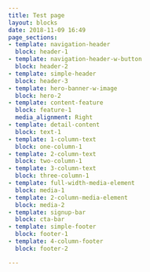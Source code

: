 ```yaml
---
title: Test page
layout: blocks
date: 2018-11-09 16:49
page_sections:
- template: navigation-header
  block: header-1
- template: navigation-header-w-button
  block: header-2
- template: simple-header
  block: header-3
- template: hero-banner-w-image
  block: hero-2
- template: content-feature
  block: feature-1
  media_alignment: Right
- template: detail-content
  block: text-1
- template: 1-column-text
  block: one-column-1
- template: 2-column-text
  block: two-column-1
- template: 3-column-text
  block: three-column-1
- template: full-width-media-element
  block: media-1
- template: 2-column-media-element
  block: media-2
- template: signup-bar
  block: cta-bar
- template: simple-footer
  block: footer-1
- template: 4-column-footer
  block: footer-2

---
```

